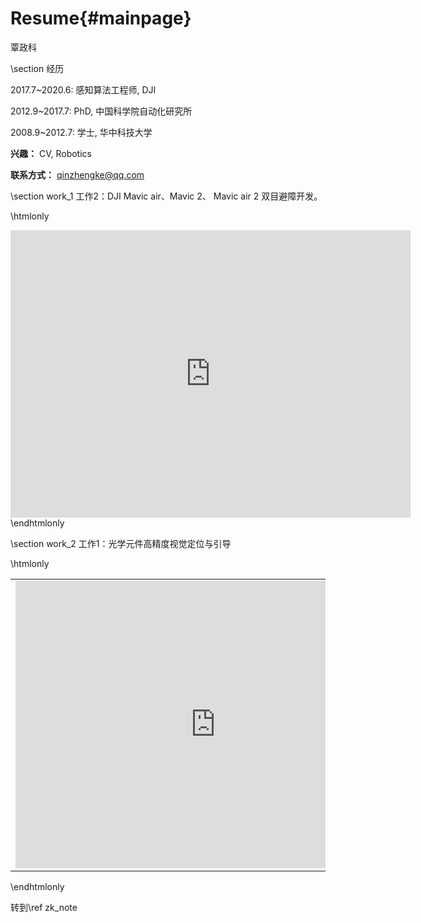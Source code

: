Resume{#mainpage}
======================

覃政科

\section 经历

2017.7~2020.6: 感知算法工程师, DJI

2012.9~2017.7: PhD, 中国科学院自动化研究所

2008.9~2012.7: 学士, 华中科技大学

<b> 兴趣：</b>
CV, Robotics

<b>联系方式：</b> qinzhengke@qq.com

\section work_1 工作2：DJI Mavic air、Mavic 2、 Mavic air 2 双目避障开发。

\htmlonly
<iframe src="https://player.bilibili.com/player.html?aid=32639123&bvid=BV1VW411S7o5&cid=57114943&page=1" scrolling="no" border="0" frameborder="no" framespacing="0" allowfullscreen="true" style="width:640px; height:460px"> </iframe>
\endhtmlonly

\section work_2 工作1：光学元件高精度视觉定位与引导

\htmlonly
<table>
<tr>
<td>
<iframe src="https://player.bilibili.com/player.html?aid=285530034&bvid=BV1sf4y1m7Pc&cid=187912294&page=1" scrolling="no" border="0" frameborder="no" framespacing="0" allowfullscreen="true" style="width:640px; height:460px"> </iframe>
</td>

<td>
<iframe src="https://player.bilibili.com/player.html?aid=285595985&bvid=BV1yf4y1m7Kw&cid=187905340&page=1" scrolling="no" border="0" frameborder="no" framespacing="0" allowfullscreen="true" style="width:640px; height:460px"> </iframe>
</td>
</tr>
</table>
\endhtmlonly



转到\ref zk_note

